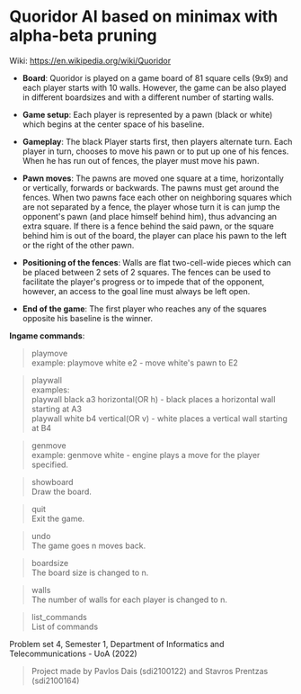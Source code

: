 # Quoridor AI based on minimax with alpha-beta pruning

Wiki: https://en.wikipedia.org/wiki/Quoridor

* **Board**:
Quoridor is played on a game board of 81 square cells (9x9) and each player starts with 10 walls. However, the game can be also played in different boardsizes and with a different number of starting walls.

* **Game setup**:
Each player is represented by a pawn (black or white) which begins at the center space of his baseline.

* **Gameplay**:
The black Player starts first, then players alternate turn. Each player in turn, chooses to move his pawn or to put up one of his fences. When he has run out of fences, the player must move his pawn.

* **Pawn moves**:
The pawns are moved one square at a time, horizontally or vertically, forwards or backwards. The pawns must get around the fences. When two pawns face each other on neighboring squares which are not separated by a fence, the player whose turn it is can jump the opponent's pawn (and place himself behind him), thus advancing an extra square. If there is a fence behind the said pawn, or the square behind him is out of the board, the player can place his pawn to the left or the right of the other pawn.

* **Positioning of the fences**:
Walls are flat two-cell-wide pieces which can be placed between 2 sets of 2 squares. The fences can be used to facilitate the player's progress or to impede that of the opponent, however, an access to the goal line must always be left open.

* **End of the game**:
The first player who reaches any of the squares opposite his baseline is the winner.

**Ingame commands**:
>playmove <player> <position> <br />
  example: playmove white e2 - move white's pawn to E2
  
>playwall <player> <position> <orientation> <br />
  examples:<br />
  playwall black a3 horizontal(OR h) - black places a horizontal wall starting at A3 <br />
  playwall white b4 vertical(OR v) - white places a vertical wall starting at B4 <br />
  
>genmove <player> <br />
  example: genmove white - engine plays a move for the player specified.
 
>showboard <br />
  Draw the board.
  
>quit <br />
  Exit the game.
  
>undo <n> <br />
  The game goes n moves back.
  
>boardsize <n> <br />
  The board size is changed to n.
  
>walls <br />
  The number of walls for each player is changed to n.
  
>list_commands <br />
  List of commands

Problem set 4, Semester 1, Department of Informatics and Telecommunications - UoA (2022)
> Project made by Pavlos Dais (sdi2100122) and Stavros Prentzas (sdi2100164)
